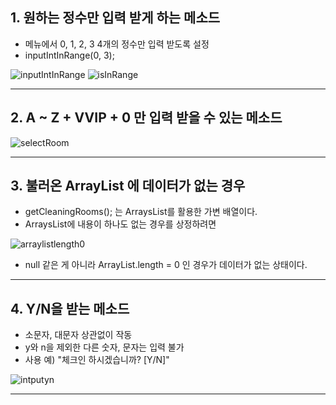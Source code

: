 ## 1. 원하는 정수만 입력 받게 하는 메소드
- 메뉴에서 0, 1, 2, 3 4개의 정수만 입력 받도록 설정
- inputIntInRange(0, 3);

![inputIntInRange](https://github.com/LeeKangHo1/My-Java-study/assets/171015955/3533e1c2-6399-495f-8cd1-865ce8fc5c44)
![isInRange](https://github.com/LeeKangHo1/My-Java-study/assets/171015955/41e9ea5a-ca30-46bc-8753-6cb563bb03a8)

---
## 2. A ~ Z + VVIP + 0 만 입력 받을 수 있는 메소드

![selectRoom](https://github.com/LeeKangHo1/My-Java-study/assets/171015955/6eea9dfa-1b8e-4eb5-8181-4f1562053b2e)

---
## 3. 불러온 ArrayList 에 데이터가 없는 경우
- getCleaningRooms(); 는 ArraysList를 활용한 가변 배열이다.
- ArraysList에 내용이 하나도 없는 경우를 상정하려면

![arraylistlength0](https://github.com/LeeKangHo1/My-Java-study/assets/171015955/f8eabc65-37f7-461e-b6d7-b5b0af4efad7)

- null 같은 게 아니라 ArrayList.length = 0 인 경우가 데이터가 없는 상태이다.

---
## 4. Y/N을 받는 메소드
- 소문자, 대문자 상관없이 작동
- y와 n을 제외한 다른 숫자, 문자는 입력 불가
- 사용 예) "체크인 하시겠습니까? \[Y/N]"

![intputyn](https://github.com/LeeKangHo1/My-Java-study/assets/171015955/06895ef5-3ad3-484a-a6c1-9f1157de0773)

----
